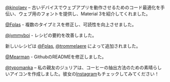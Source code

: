 [@kinolaev](https://github.com/kinolaev) – 古いデバイスでウェブアプリを動作させるためのコード最適化を手伝い、ウェブ用のフォントを提供し、Material 3を紹介してくれました。

[@Fplas](https://github.com/Fplas) - 複数のタイプミスを修正し、可読性を向上させました。

[@jymmyboi](https://github.com/jymmyboi) - レシピの要約を改善しました。

新しいレシピは [@Fplas](https://github.com/Fplas), [@trommelaere](https://github.com/trommelaere) によって追加されました。

[@Mearman](https://github.com/Mearman) - GithubのREADMEを修正しました。

[@typomanka](https://github.com/typomanka) – 私の親友のジュリアは、コーヒーの抽出方法のための素晴らしいアイコンを作成しました。彼女の[Instagram](https://www.instagram.com/typomanka/)もチェックしてみてください！